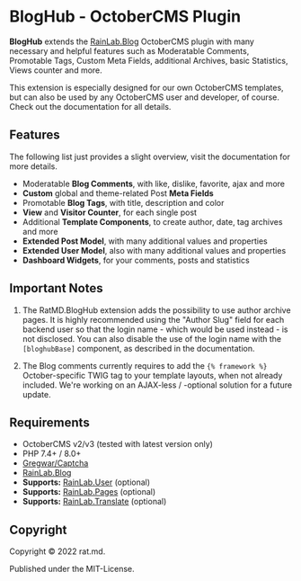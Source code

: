 BlogHub - OctoberCMS Plugin
===========================

**BlogHub** extends the [RainLab.Blog](https://octobercms.com/plugin/rainlab-blog) OctoberCMS plugin 
with many necessary and helpful features such as Moderatable Comments, Promotable Tags, Custom Meta 
Fields, additional Archives, basic Statistics, Views counter and more.

This extension is especially designed for our own OctoberCMS templates, but can also be used by any 
OctoberCMS user and developer, of course. Check out the documentation for all details.


Features
--------
The following list just provides a slight overview, visit the documentation for more details.

- Moderatable **Blog Comments**, with like, dislike, favorite, ajax and more
- **Custom** global and theme-related Post **Meta Fields**
- Promotable **Blog Tags**, with title, description and color
- **View** and **Visitor Counter**, for each single post
- Additional **Template Components**, to create author, date, tag archives and more
- **Extended Post Model**, with many additional values and properties
- **Extended User Model**, also with many additional values and properties
- **Dashboard Widgets**, for your comments, posts and statistics


Important Notes
---------------
1. The RatMD.BlogHub extension adds the possibility to use author archive pages. It is highly 
recommended using the "Author Slug" field for each backend user so that the login name - which would 
be used instead - is not disclosed. You can also disable the use of the login name with the 
`[bloghubBase]` component, as described in the documentation.

2. The Blog comments currently requires to add the `{% framework %}` October-specific TWIG tag to 
your template layouts, when not already included. We're working on an AJAX-less / -optional 
solution for a future update.


Requirements
-------------
- OctoberCMS v2/v3 (tested with latest version only)
- PHP 7.4+ / 8.0+
- [Gregwar/Captcha](https://github.com/Gregwar/Captcha)
- [RainLab.Blog](https://octobercms.com/plugin/rainlab-blog)
- **Supports:** [RainLab.User](https://octobercms.com/plugin/rainlab-user) (optional)
- **Supports:** [RainLab.Pages](https://octobercms.com/plugin/rainlab-pages) (optional)
- **Supports:** [RainLab.Translate](https://octobercms.com/plugin/rainlab-translate) (optional)


Copyright
---------
Copyright © 2022 rat.md.

Published under the MIT-License.
